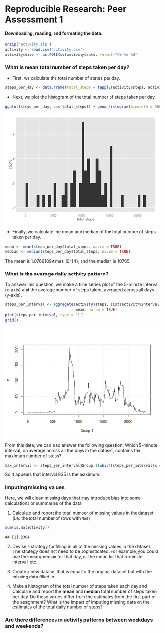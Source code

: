# Reproducible Research: Peer Assessment 1




#### Downloading, reading, and formating the data.


```r
unzip('activity.zip')
activity <- read.csv('activity.csv')
activity$date <- as.POSIXct(activity$date, format="%Y-%m-%d")
```

### What is mean total number of steps taken per day?

* First, we calculate the total number of states per day.


```r
steps_per_day <- data.frame(total_steps = tapply(activity$steps, activity$date, sum))
```

* Next, we plot the histogram of the total number of steps taken per day.


```r
ggplot(steps_per_day, aes(total_steps)) + geom_histogram(binwidth = 500)
```

![](PA1_template_files/figure-html/unnamed-chunk-1-1.png) 

* Finally, we calculate the mean and median of the total number of steps taken per day.


```r
mean <- mean(steps_per_day$total_steps, na.rm = TRUE)
median <- median(steps_per_day$total_steps, na.rm = TRUE)
```
  
The mean is 1.0766189\times 10^{4}, and the median is 10765.

### What is the average daily activity pattern?

To answer this question, we make a time series plot of the 5-minute interval (x-axis) and the average number of steps taken, averaged across all days (y-axis).


```r
steps_per_interval <- aggregate(activity$steps, list(activity$interval),
                                mean, na.rm = TRUE)
plot(steps_per_interval, type = 'l')
grid()
```

![](PA1_template_files/figure-html/unnamed-chunk-3-1.png) 

From this data, we can also answer the following question:
Which 5-minute interval, on average across all the days in the dataset, contains the maximum number of steps?


```r
max_interval <- steps_per_interval$Group.1[which(steps_per_interval$x == max(steps_per_interval$x))]
```

So it appears that interval 835 is the maximum.

### Imputing missing values

Here, we will clean missing days that may introduce bias into some calculations or summaries of the data.

1. Calculate and report the total number of missing values in the dataset (i.e. the total number of rows with `NA`s)


```r
sum(is.na(activity))
```

```
## [1] 2304
```

2. Devise a strategy for filling in all of the missing values in the dataset. The strategy does not need to be sophisticated. For example, you could use the mean/median for that day, or the mean for that 5-minute interval, etc.

3. Create a new dataset that is equal to the original dataset but with the missing data filled in.

4. Make a histogram of the total number of steps taken each day and Calculate and report the **mean** and **median** total number of steps taken per day. Do these values differ from the estimates from the first part of the assignment? What is the impact of imputing missing data on the estimates of the total daily number of steps?

### Are there differences in activity patterns between weekdays and weekends?
